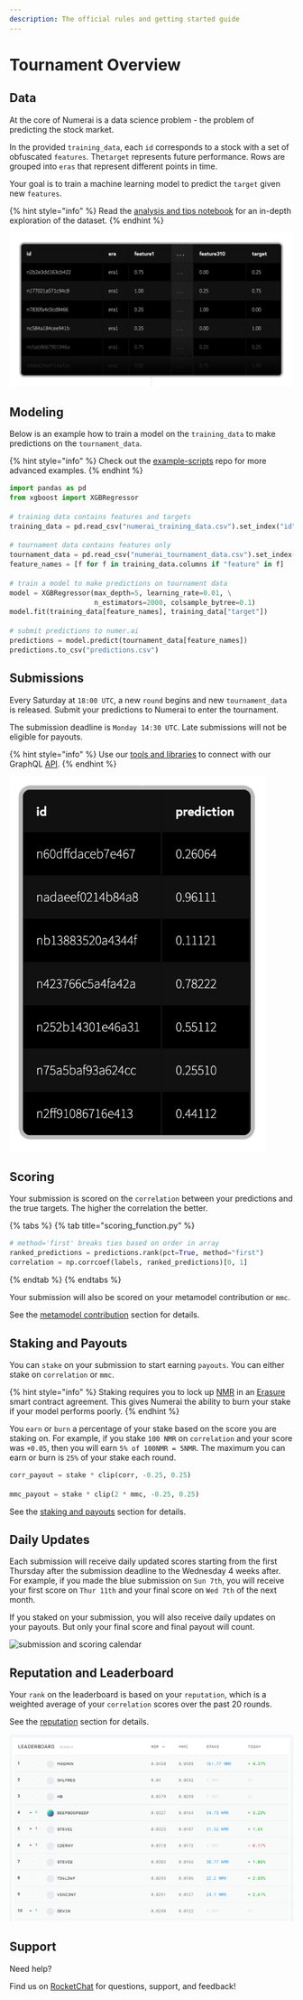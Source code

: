 ```yaml
---
description: The official rules and getting started guide
---
```


# Tournament Overview

## Data

At the core of Numerai is a data science problem - the problem of predicting the stock market.

In the provided `training_data`, each `id` corresponds to a stock with a set of obfuscated `features`. The`target` represents future performance. Rows are grouped into `eras` that represent different points in time. 

Your goal is to train a machine learning model to predict the `target` given new `features`. 

{% hint style="info" %}
Read the [analysis and tips notebook](https://github.com/numerai/example-scripts/blob/master/analysis_and_tips.ipynb) for an in-depth exploration of the dataset.
{% endhint %}

![numerai\_training\_data.csv](../.gitbook/assets/ex_data.png)

## Modeling

Below is an example how to train a model on the `training_data` to make predictions on the `tournament_data`.

{% hint style="info" %}
Check out the [example-scripts](https://github.com/numerai/example-scripts) repo for more advanced examples.
{% endhint %}

```python
import pandas as pd
from xgboost import XGBRegressor

# training data contains features and targets
training_data = pd.read_csv("numerai_training_data.csv").set_index("id")

# tournament data contains features only
tournament_data = pd.read_csv("numerai_tournament_data.csv").set_index("id")
feature_names = [f for f in training_data.columns if "feature" in f]

# train a model to make predictions on tournament data
model = XGBRegressor(max_depth=5, learning_rate=0.01, \
                     n_estimators=2000, colsample_bytree=0.1)
model.fit(training_data[feature_names], training_data["target"])

# submit predictions to numer.ai
predictions = model.predict(tournament_data[feature_names])
predictions.to_csv("predictions.csv")
```

## Submissions

Every Saturday at `18:00 UTC`, a new `round` begins and new `tournament_data` is released. Submit your predictions to Numerai to enter the tournament. 

The submission deadline is `Monday 14:30 UTC`. Late submissions will not be eligible for payouts.

{% hint style="info" %}
Use our [tools and libraries](https://docs.numer.ai/tournament/tools) to connect with our GraphQL [API](https://api-tournament.numer.ai/). 
{% endhint %}

![predictions.csv](../.gitbook/assets/image%20%2835%29.png)

## Scoring

Your submission is scored on the `correlation` between your predictions and the true targets. The higher the correlation the better. 

{% tabs %}
{% tab title="scoring\_function.py" %}
```python
# method='first' breaks ties based on order in array
ranked_predictions = predictions.rank(pct=True, method="first")
correlation = np.corrcoef(labels, ranked_predictions)[0, 1]
```
{% endtab %}
{% endtabs %}

Your submission will also be scored on your metamodel contribution or `mmc`. 

See the [metamodel contribution](https://docs.numer.ai/tournament/metamodel-contribution) section for details.

## Staking and Payouts

You can `stake` on your submission to start earning `payouts`. You can either stake on `correlation` or `mmc`.

{% hint style="info" %}
Staking requires you to lock up [NMR](https://coinmarketcap.com/currencies/numeraire/) in an [Erasure](https://erasure.world/) smart contract agreement. This gives Numerai the ability to burn your stake if your model performs poorly. 
{% endhint %}

You `earn` or `burn` a percentage of your stake based on the score you are staking on. For example, if you stake `100 NMR` on `correlation` and your score was `+0.05`, then you will earn `5% of 100NMR = 5NMR`. The maximum you can earn or burn is `25%` of your stake each round.

```python
corr_payout = stake * clip(corr, -0.25, 0.25)

mmc_payout = stake * clip(2 * mmc, -0.25, 0.25)
```

See the [staking and payouts](https://docs.numer.ai/tournament/staking-and-payouts) section for details.

## Daily Updates

Each submission will receive daily updated scores starting from the first Thursday after the submission deadline to the Wednesday 4 weeks after. For example, if you made the blue submission on `Sun 7th`, you will receive your first score on `Thur 11th` and your final score on `Wed 7th` of the next month.

If you staked on your submission, you will also receive daily updates on your payouts. But only your final score and final payout will count. 

![submission and scoring calendar](https://documents.lucidchart.com/documents/d20914fb-a3d0-4bf5-a775-718fe5b41f17/pages/0_0?a=59169&x=-3266&y=-4681&w=1276&h=902&store=1&accept=image%2F*&auth=LCA%20016838a180a592a2c9146b00e03b2c9e7576491c-ts%3D1588381543)

## Reputation and Leaderboard

Your `rank` on the leaderboard is based on your `reputation`, which is a weighted average of your `correlation` scores over the past 20 rounds. 

See the [reputation](https://docs.numer.ai/tournament/reputation) section for details.

![](../.gitbook/assets/image%20%2822%29.png)

## Support

Need help? 

Find us on [RocketChat](https://community.numer.ai) for questions, support, and feedback!


